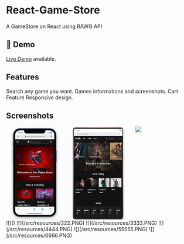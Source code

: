 # React-Game-Store
A GameStore on React using RAWG API
## 🔴 Demo
[Live Demo](https://react-gamestore.netlify.app/) available.

## Features

Search any game you want.
Games informations and screenshots.
Cart Feature
Responsive design.

## Screenshots
<div style="display: flex; justify-content: space-between;">
    <img src="/src/resources/111.PNG" width="30%" />
    <img src="/src/resources/222.PNG" width="30%" />
    <img src="image3.jpg" width="30%" />
</div>
![]()
![](/src/resources/222.PNG)
![](/src/resources/3333.PNG)
![](/src/resources/4444.PNG)
![](/src/resources/55555.PNG)
![](/src/resources/6666.PNG)
